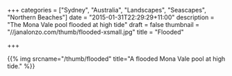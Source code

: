 +++
categories = ["Sydney", "Australia", "Landscapes", "Seascapes", "Northern Beaches"]
date = "2015-01-31T22:29:29+11:00"
description = "The Mona Vale pool flooded at high tide"
draft = false
thumbnail = "//janalonzo.com/thumb/flooded-xsmall.jpg"
title = "Flooded"

+++

{{% img srcname="/thumb/flooded" title="A flooded Mona Vale pool at high tide." %}}
